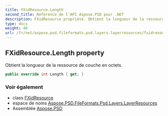 ```yaml
---
title: FXidResource.Length
second_title: Référence de l'API Aspose.PSD pour .NET
description: FXidResource propriété. Obtient la longueur de la ressource de couche en octets.
type: docs
weight: 40
url: /fr/net/aspose.psd.fileformats.psd.layers.layerresources/fxidresource/length/
---
```

## FXidResource.Length property

Obtient la longueur de la ressource de couche en octets.

```csharp
public override int Length { get; }
```

### Voir également

* class [FXidResource](../)
* espace de noms [Aspose.PSD.FileFormats.Psd.Layers.LayerResources](../../fxidresource/)
* Assemblée [Aspose.PSD](../../../)


